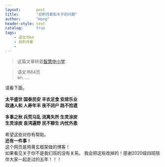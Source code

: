```yaml
---
layout:       post
title:        "日积月累和关于的问题"
author:       "Hang"
header-style: text
catalog:      true
tags:
    - 语文书64
    - 日积月累
    -
---
```


> 这篇文章转载[智慧中小学](https://basic.smartedu.cn)


<div>
    <blockquote>语文书64页
        <br>
        en……</blockquote>请看下面。
    <br>
    <br><b>太平盛世   国泰民安   丰衣足食   安居乐业 </b>
    <br><b>政通人和   人寿年丰   夜不闭户   路不拾遗 </b>
    <br>
    <br><b>多事之秋   兵荒马乱   流离失所   生灵涂炭 </b>
    <br><b>生灵涂炭   哀鸿遍野   民不聊生   内忧外患</b>
    <br>
    <br>希望这些对你有帮助。
    <br><b>还有一件事！</b>
    <br>这个网页是用黄玄框架做的博客！
    <br>如果看见关于你不是我们班的没有关系。
    <dr>我会把这些改掉的！感谢2020级四班陪伴大家一起走过的五年！！！
    <dr>
    <dr>
</div>
